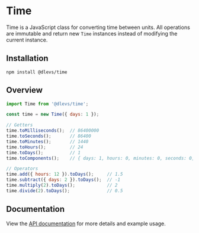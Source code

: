 # Time

Time is a JavaScript class for converting time between units. All operations are immutable and return new `Time` instances instead of modifying the current instance.

## Installation

`npm install @dlevs/time`

## Overview

```javascript
import Time from '@dlevs/time';

const time = new Time({ days: 1 });

// Getters
time.toMilliseconds();  // 86400000
time.toSeconds();       // 86400
time.toMinutes();       // 1440
time.toHours();         // 24
time.toDays();          // 1
time.toComponents();    // { days: 1, hours: 0, minutes: 0, seconds: 0, milliseconds: 0 }

// Operators
time.add({ hours: 12 }).toDays();     // 1.5
time.subtract({ days: 2 }).toDays();  // -1
time.multiply(2).toDays();            // 2
time.divide(2).toDays();              // 0.5
```

## Documentation

View the [API documentation](https://dlevs.github.io/time/classes/_time_.time.html) for more details and example usage.
